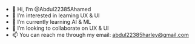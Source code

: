 - 👋 Hi, I’m @Abdul22385Ahamed
- 👀 I’m interested in learning UX & UI
- 🌱 I’m currently learning AI & ML
- 💞️ I’m looking to collaborate on UX & UI
- 📫 You can reach me through my email: abdul22385harley@gmail.com

<!---
Abdul22385Ahamed/Abdul22385Ahamed is a ✨ special ✨ repository because its `README.md` (this file) appears on your GitHub profile.
You can click the Preview link to take a look at your changes.
--->
